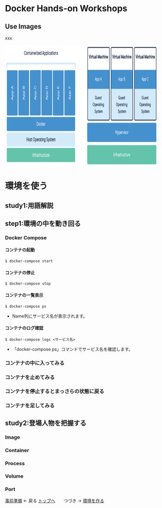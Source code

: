 # Docker Hands-on Workshops
## Use Images

xxx

<a><img src="images/docker-containerized-and-vm-transparent-bg.png" width="878" height="400"></a>

# 環境を使う
## study1:用語解説

## step1:環境の中を動き回る
### Docker Compose
#### コンテナの起動

```
$ docker-compose start
```

#### コンテナの停止

```
$ docker-compose stop
```

#### コンテナの一覧表示

```
$ docker-compose ps
```
- Name列にサービス名が表示されます。

#### コンテナのログ確認

```
$ docker-compose logs <サービス名>
```
- 「docker-compose ps」コマンドでサービス名を確認します。

### コンテナの中に入ってみる
### コンテナを止めてみる
### コンテナを停止するとまっさらの状態に戻る
### コンテナを足してみる

## study2:登場人物を把握する
### Image
### Container
### Process
### Volume
### Port

[事前準備](/docker/001-Preparation/) ← 戻る [トップへ](..)　　つづき → [環境を作る](/docker/003-CreateImage/) 